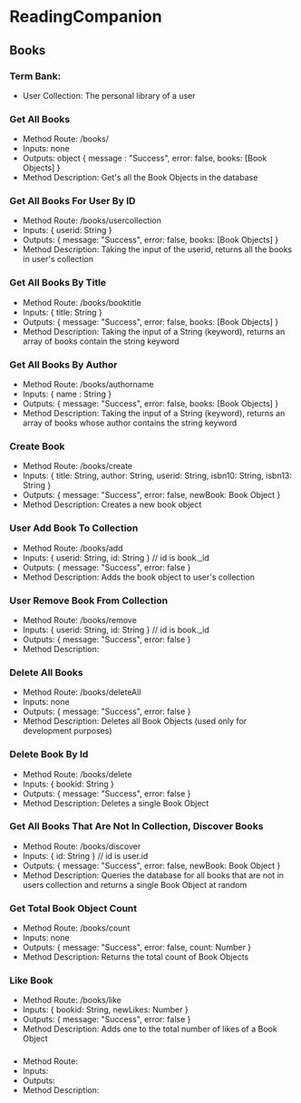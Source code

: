 # ReadingCompanion

## Books

### Term Bank:
- User Collection: The personal library of a user

### Get All Books
- Method Route: /books/
- Inputs: none
- Outputs: object { message : "Success", error: false, books: [Book Objects] }
- Method Description: Get's all the Book Objects in the database

### Get All Books For User By ID
- Method Route: /books/usercollection
- Inputs: { userid: String }
- Outputs: { message: "Success", error: false, books: [Book Objects] }
- Method Description: Taking the input of the userid, returns all the books in user's collection

### Get All Books By Title
- Method Route: /books/booktitle
- Inputs: { title: String }
- Outputs: { message: "Success", error: false, books: [Book Objects] }
- Method Description: Taking the input of a String (keyword), returns an array of books contain the string keyword 

### Get All Books By Author
- Method Route: /books/authorname
- Inputs: { name : String }
- Outputs: { message: "Success", error: false, books: [Book Objects] }
- Method Description: Taking the input of a String (keyword), returns an array of books whose author contains the string keyword

### Create Book
- Method Route: /books/create
- Inputs: { title: String, author: String, userid: String, isbn10: String, isbn13: String }
- Outputs: { message: "Success", error: false, newBook: Book Object }
- Method Description: Creates a new book object

### User Add Book To Collection
- Method Route: /books/add
- Inputs: { userid: String, id: String } // id is book._id
- Outputs: { message: "Success", error: false }
- Method Description: Adds the book object to user's collection

### User Remove Book From Collection
- Method Route: /books/remove
- Inputs: { userid: String, id: String } // id is book._id
- Outputs: { message: "Success", error: false }
- Method Description: 

### Delete All Books
- Method Route: /books/deleteAll
- Inputs: none
- Outputs: { message: "Success", error: false }
- Method Description: Deletes all Book Objects (used only for development purposes)

### Delete Book By Id
- Method Route: /books/delete
- Inputs: { bookid: String }
- Outputs: { message: "Success", error: false }
- Method Description: Deletes a single Book Object

### Get All Books That Are Not In Collection, Discover Books
- Method Route: /books/discover
- Inputs: { id: String } // id is user.id
- Outputs: { message: "Success", error: false, newBook: Book Object }
- Method Description: Queries the database for all books that are not in users collection and returns a single Book Object at random

### Get Total Book Object Count
- Method Route: /books/count
- Inputs: none
- Outputs: { message: "Success", error: false, count: Number }
- Method Description: Returns the total count of Book Objects

### Like Book
- Method Route: /books/like
- Inputs: { bookid: String, newLikes: Number }
- Outputs: { message: "Success", error: false }
- Method Description: Adds one to the total number of likes of a Book Object

### 
- Method Route:
- Inputs: 
- Outputs: 
- Method Description: 